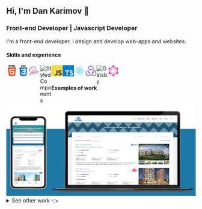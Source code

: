 ## Hi, I'm Dan Karimov 👋
### Front-end Developer | Javascript Developer

I'm a front-end developer. I design and develop web-apps and websites.

#### Skills and experience
<img align="left" alt="HTML" width="30px" src="https://raw.githubusercontent.com/github/explore/80688e429a7d4ef2fca1e82350fe8e3517d3494d/topics/html/html.png" />
<img align="left" alt="CSS3" width="30px" src="https://raw.githubusercontent.com/github/explore/80688e429a7d4ef2fca1e82350fe8e3517d3494d/topics/css/css.png"/>
<img align="left" alt="SASS" width="30px" src="https://raw.githubusercontent.com/github/explore/80688e429a7d4ef2fca1e82350fe8e3517d3494d/topics/sass/sass.png" />
<img align="left" alt="Styled Components" width="30px" src="https://raw.githubusercontent.com/styled-components/brand/master/styled-components.png" />
<img align="left" alt="JavaScript" width="30px" src="https://raw.githubusercontent.com/github/explore/80688e429a7d4ef2fca1e82350fe8e3517d3494d/topics/javascript/javascript.png" />
<img align="left" alt="Typescript" width="30px" src="https://raw.githubusercontent.com/github/explore/80688e429a7d4ef2fca1e82350fe8e3517d3494d/topics/typescript/typescript.png" />
<img align="left" alt="React" width="30px" src="https://raw.githubusercontent.com/github/explore/80688e429a7d4ef2fca1e82350fe8e3517d3494d/topics/react/react.png" />
<img align="left" alt="Redux" width="30px" src="https://raw.githubusercontent.com/github/explore/80688e429a7d4ef2fca1e82350fe8e3517d3494d/topics/redux/redux.png" />
<img align="left" alt="Gatsby" width="30px" src="https://camo.githubusercontent.com/b0972dd62bbf6ee0e28ed0ebceb48427a481568caeeb639066b23c754f0c60e5/68747470733a2f2f7777772e6761747362796a732e636f6d2f4761747362792d4d6f6e6f6772616d2e737667"/>
<img alt="GraphQL" width="30px" src="https://raw.githubusercontent.com/github/explore/5c058a388828bb5fde0bcafd4bc867b5bb3f26f3/topics/graphql/graphql.png" />

#### Examples of work
<img alt="work example" width="600px" src="https://github.com/dankarimov/dankarimov/blob/main/1.jpg" />

<details>
  <summary>See other work 👈</summary>
  <img src="https://github.com/dankarimov/dankarimov/blob/main/1.1.jpg">
  <hr/>
  <img src="https://github.com/dankarimov/dankarimov/blob/main/2.jpg">
  <hr/>
  <img src="https://github.com/dankarimov/dankarimov/blob/main/3.jpg">
  <hr/>
  <img src="https://github.com/dankarimov/dankarimov/blob/main/4.jpg">
  <hr/>
  <img src="https://github.com/dankarimov/dankarimov/blob/main/5.jpg">
  <hr/>
  <img src="https://github.com/dankarimov/dankarimov/blob/main/6.jpg">
  <hr/>
  <img src="https://github.com/dankarimov/dankarimov/blob/main/8.jpg">
  <hr/>
  <img src="https://github.com/dankarimov/dankarimov/blob/main/9.jpg">
  <hr/>
  <img src="https://github.com/dankarimov/dankarimov/blob/main/10.jpg">
</details>
